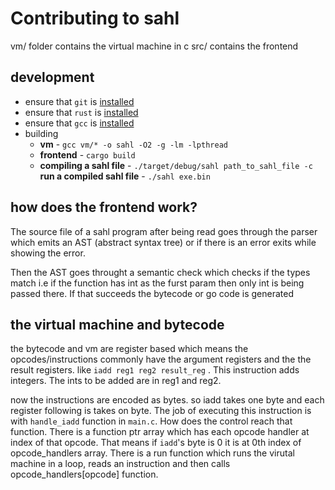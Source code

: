 # Contributing to sahl

vm/ folder contains the virtual machine in c
src/ contains the frontend

## development

- ensure that `git` is [installed](https://git-scm.com/book/en/v2/Getting-Started-Installing-Git)
- ensure that `rust` is [installed](https://www.rust-lang.org/tools/install)
- ensure that `gcc` is [installed](https://gcc.gnu.org/install/)
- building
    - **vm** - `gcc vm/* -o sahl -O2 -g -lm -lpthread`
    - **frontend** - `cargo build`
    - **compiling a sahl file** - `./target/debug/sahl path_to_sahl_file -c` 
**run a compiled sahl file** - `./sahl exe.bin`

## how does the frontend work?

The source file of a sahl program after being read goes through the parser which emits an AST (abstract syntax tree) or if there is an error exits while showing the error.

Then the AST goes throught a semantic check which checks if the types match i.e if the function has int as the furst param then only int is being passed there. If that succeeds the bytecode or go code is generated 

## the virtual machine and bytecode

the bytecode and vm are register based which means the opcodes/instructions commonly have the argument registers and the the result registers. like `iadd reg1 reg2 result_reg` . This instruction adds integers. The ints to be added are in reg1 and reg2.

now the instructions are encoded as bytes. so iadd takes one byte and each register following is takes on byte. The job of executing this instruction is with `handle_iadd` function in `main.c`. How does the control reach that function. There is a function ptr array which has each opcode handler at index of that opcode. That means if `iadd`'s byte is 0 it is at 0th index of opcode_handlers array. There is a run function which runs the virutal machine in a loop, reads an instruction and then calls opcode_handlers[opcode] function.
